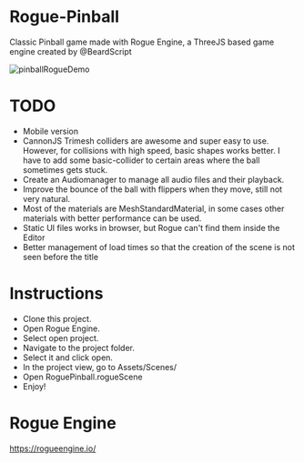 # Rogue-Pinball
Classic Pinball game made with Rogue Engine, a ThreeJS based game engine created by @BeardScript

![pinballRogueDemo](https://user-images.githubusercontent.com/3352700/146996861-5a89cd3e-ae4b-47a8-ad77-f260c463951f.gif)

# TODO

 - Mobile version
 - CannonJS Trimesh colliders are awesome and super easy to use. However, for collisions with high speed, basic shapes works better. I have to add some basic-collider to certain areas where the ball sometimes gets stuck.
 - Create an Audiomanager to manage all audio files and their playback.
 - Improve the bounce of the ball with flippers when they move, still not very natural.
 - Most of the materials are MeshStandardMaterial, in some cases other materials with better performance can be used.
 - Static UI files works in browser, but Rogue can't find them inside the Editor
 - Better management of load times so that the creation of the scene is not seen before the title

# Instructions
* Clone this project.
* Open Rogue Engine.
* Select open project.
* Navigate to the project folder.
* Select it and click open.
* In the project view, go to Assets/Scenes/
* Open RoguePinball.rogueScene
* Enjoy!

# Rogue Engine
https://rogueengine.io/


